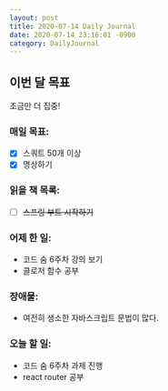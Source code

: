 ```yaml
---
layout: post
title: 2020-07-14 Daily Journal
date: 2020-07-14 23:16:01 -0900
category: DailyJournal
---
```


## 이번 달 목표
조금만 더 집중!

### 매일 목표:
- [x] 스쿼트 50개 이상
- [x] 명상하기

### 읽을 책 목록:
- [ ] ~~스프링 부트 시작하기~~

### 어제 한 일:
* 코드 숨 6주차 강의 보기
* 클로저 함수 공부

### 장애물:
* 여전히 생소한 자바스크립트 문법이 많다.

### 오늘 할 일:
* 코드 숨 6주차 과제 진행
* react router 공부